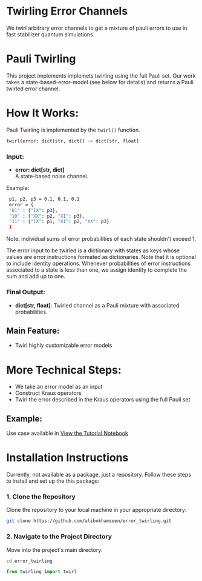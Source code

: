 # Twirling Error Channels

We twirl arbitrary error channels to get a mixture of pauli errors to use in fast stabilizer quantum simulations. 


# Pauli Twirling
This project implements implemets twirling using the full Pauli set. Our work takes a state-based-error-model (see below for details) and returns a Pauli twirled error channel.

# How It Works:
Pauli Twirling is implemented by the `twirl()` function.
```bash
twirl(error: dict[str, dict]) -> dict[str, float]
```

### Input:
- **error: dict[str, dict]**\
A state-based noise channel.

Example:
   ```bash
    p1, p2, p3 = 0.1, 0.1, 0.1
    error = {
    "01" : {"IX": p3},
    "10" : {"XX": p2, "XI": p3},
    "11" : {"IX": p1, "XI": p2, "XX": p3}
    }
   ```
   Note: individual sums of error probabilities of each state shouldn't exceed 1.
   
The error input to be twirled is a dictionary with states as keys whose values are error instructions formated as dictionaries. Note that it is optional to include identity operations. Whenever probabilities of error instructions associated to a state is less than one, we assign identity to complete the sum and add up to one.

### Final Output:
- **dict[str, float]**: Twirled channel as a Pauli mixture with associated probabilities.

## Main Feature:
- Twirl highly customizable error models

# More Technical Steps:
- We take an error model as an input
- Construct Kraus operators
- Twirl the error described in the Kraus operators using the full Pauli set

## Example: 
Use case available in [View the Tutorial Notebook](https://github.com/alibokhamseen/error_twirling/blob/main/code/twirling_101.py)

# Installation Instructions
Currently, not available as a package, just a repository.
Follow these steps to install and set up the this package:

### 1. Clone the Repository
Clone the repository to your local machine in your appropriate directory:

```bash
git clone https://github.com/alibokhamseen/error_twirling.git
```

### 2. Navigate to the Project Directory
Move into the project's main directory:

```bash
cd error_twirling
```

```python
from twirling import twirl
```

